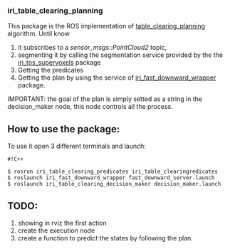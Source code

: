 ### iri_table_clearing_planning ###

This package is the ROS implementation of [table_clearing_planning](https://bitbucket.org/NicolaCov/table_clearing_planning) algorithm. 
Until know
1.  it subscribes to a *sensor_msgs::PointCloud2* topic,
2.  segmenting it by calling the segmentation service provided by the the [iri_tos_supervoxels](https://github.com/NicolaCovallero/iri_tos_supervoxels) package
3. Getting the predicates 
4. Getting the plan by using the service of [iri_fast_downward_wrapper](https://bitbucket.org/NicolaCov/iri_fast_downward_wrapper) package.

IMPORTANT: the goal of the plan is simply setted as a string in the decision_maker node, this node controls all the process.

## How to use the package: ##
To use it open 3 different terminals and launch:

```
#!C++

$ rosrun iri_table_clearing_predicates iri_table_clearingredicates 
$ roslaunch iri_fast_downward_wrapper fast_downward_server.launch 
$ roslaunch iri_table_clearing_decision_maker decision_maker.launch 

```


## TODO: ## 
1. showing in rviz the first action
2. create the execution node
3. create a function to predict the states by following the plan.